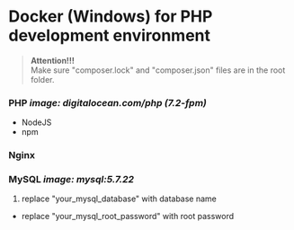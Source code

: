 # Docker (Windows) for PHP development environment

> **Attention!!!**  
> Make sure "composer.lock" and "composer.json" files are in the root folder.

### PHP *image: digitalocean.com/php (7.2-fpm)*
 * NodeJS
 * npm

### Nginx

### MySQL *image: mysql:5.7.22*
1. replace "your_mysql_database" with database name
* replace "your_mysql_root_password" with root password